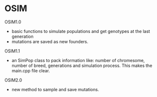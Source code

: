OSIM
====
OSIM1.0 
- basic functions to simulate populations and get genotypes at the last generation
- mutations are saved as new founders.

OSIM1.1
- an SimPop class to pack information like: number of chromesome, number of breed, generations and simulation process. This makes the main.cpp file clear.

OSIM2.0
- new method to sample and save mutations.
